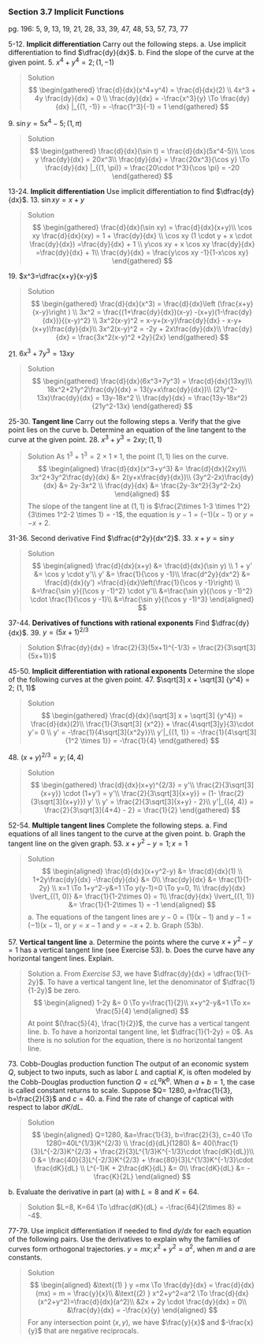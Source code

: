 ### Section 3.7 Implicit Functions
pg. 196: 5, 9, 13, 19, 21, 28, 33, 39, 47, 48, 53, 57, 73, 77

5-12\. **Implicit differentiation** Carry out the following steps.
a. Use implicit differentiation to find $\dfrac{dy}{dx}$.
b. Find the slope of the curve at the given point.
5\. $x^4+y^4=2; (1, -1)$
>Solution
$$
\begin{gathered}
\frac{d}{dx}(x^4+y^4) = \frac{d}{dx}(2) \\
4x^3 + 4y \frac{dy}{dx} = 0 \\
\frac{dy}{dx} = -\frac{x^3}{y} \To \frac{dy}{dx} |_{(1, -1)} = -\frac{1^3}{-1} = 1
\end{gathered}
$$

9\. $\sin y = 5x^4-5; (1, \pi)$
>Solution
$$
\begin{gathered}
\frac{d}{dx}(\sin t) = \frac{d}{dx}(5x^4-5)\\
\cos y \frac{dy}{dx} = 20x^3\\
\frac{dy}{dx} = \frac{20x^3}{\cos y} \To \frac{dy}{dx} |_{(1, \pi)} = \frac{20\cdot 1^3}{\cos \pi} = -20
\end{gathered}
$$

13-24\. **Implicit differentiation** Use implicit differentiation to find $\dfrac{dy}{dx}$.
13\. $\sin xy = x+y$
>Solution
$$
\begin{gathered}
\frac{d}{dx}(\sin xy) = \frac{d}{dx}(x+y)\\
\cos xy \frac{d}{dx}(xy) = 1 + \frac{dy}{dx} \\
\cos xy (1 \cdot y + x \cdot \frac{dy}{dx}) =\frac{dy}{dx} + 1 \\
y\cos xy  + x \cos xy \frac{dy}{dx} =\frac{dy}{dx} + 1\\
\frac{dy}{dx} = \frac{y\cos xy -1}{1-x\cos xy}
\end{gathered}
$$

19\. $x^3=\dfrac{x+y}{x-y}$
>Solution
$$
\begin{gathered}
\frac{d}{dx}(x^3) = \frac{d}{dx}\left (\frac{x+y}{x-y}\right ) \\
3x^2 = \frac{(1+\frac{dy}{dx})(x-y) -(x+y)(1-\frac{dy}{dx})}{(x-y)^2} \\
3x^2(x-y)^2 = x-y+(x-y)\frac{dy}{dx} - x-y+(x+y)\frac{dy}{dx}\\
3x^2(x-y)^2 = -2y + 2x\frac{dy}{dx}\\
\frac{dy}{dx} = \frac{3x^2(x-y)^2 +2y}{2x}
\end{gathered}
$$

21\. $6x^3+7y^3=13xy$
>Solution
$$
\begin{gathered}
\frac{d}{dx}(6x^3+7y^3) = \frac{d}{dx}(13xy)\\
18x^2+21y^2\frac{dy}{dx} = 13(y+x\frac{dy}{dx})\\
(21y^2-13x)\frac{dy}{dx} = 13y-18x^2 \\
\frac{dy}{dx} = \frac{13y-18x^2}{21y^2-13x}
\end{gathered}
$$

25-30\. **Tangent line** Carry out the following steps
a. Verify that the give point lies on the curve
b. Determine an equation of the line tangent to the curve at the given point.
28\. $x^3+y^3 = 2xy; (1, 1)$
>Solution
As $1^3+1^3 = 2\times 1 \times 1$, the point $(1, 1)$ lies on the curve.
$$
\begin{aligned}
\frac{d}{dx}(x^3+y^3) &= \frac{d}{dx}(2xy)\\
3x^2+3y^2\frac{dy}{dx} &= 2(y+x\frac{dy}{dx})\\
(3y^2-2x)\frac{dy}{dx} &= 2y-3x^2 \\
\frac{dy}{dx} &= \frac{2y-3x^2}{3y^2-2x}
\end{aligned}
$$
The slope of the tangent line at $(1, 1)$ is $\frac{2\times 1-3 \times 1^2}{3\times 1^2-2 \times 1} = -1$, the equation is $y-1=(-1)(x-1)$ or $y= -x+2$.

31-36\. Second derivative Find $\dfrac{d^2y}{dx^2}$.
33\. $x+y=\sin y$
>Solution
$$
\begin{aligned}
\frac{d}{dx}(x+y) &= \frac{d}{dx}(\sin y) \\
1 + y' &= \cos y \cdot y'\\
y' &= \frac{1}{\cos y -1}\\
\frac{d^2y}{dx^2} &= \frac{d}{dx}(y') =\frac{d}{dx}\left(\frac{1}{\cos y -1}\right) \\
&=\frac{\sin y}{(\cos y -1)^2} \cdot y'\\
&=\frac{\sin y}{(\cos y -1)^2} \cdot \frac{1}{\cos y -1}\\
&=\frac{\sin y}{(\cos y -1)^3}
\end{aligned}
$$

37-44\. **Derivatives of functions with rational exponents** Find $\dfrac{dy}{dx}$.
39\. $y= (5x+1)^{2/3}$
>Solution
$\frac{dy}{dx} = \frac{2}{3}(5x+1)^{-1/3} = \frac{2}{3\sqrt[3] {5x+1}}$

45-50\. **Implicit differentiation with rational exponents** Determine the slope of the following curves at the given point.
47\. $\sqrt[3] x + \sqrt[3] {y^4} = 2; (1, 1)$
>Solution
$$
\begin{gathered}
\frac{d}{dx}(\sqrt[3] x + \sqrt[3] {y^4}) = \frac{d}{dx}(2)\\
\frac{1}{3\sqrt[3] {x^2}} + \frac{4\sqrt[3]y}{3}\cdot y'= 0 \\
y' = -\frac{1}{4\sqrt[3]{x^2y}}\\
y'|_{(1, 1)} = -\frac{1}{4\sqrt[3]{1^2 \times 1}} = -\frac{1}{4}
\end{gathered}
$$

48\. $(x+y)^{2/3} = y; (4, 4)$
>Solution
$$
\begin{gathered}
\frac{d}{dx}(x+y)^{2/3} = y'\\
\frac{2}{3\sqrt[3]{x+y}} \cdot (1+y') = y'\\
\frac{2}{3\sqrt[3]{x+y}} = (1- \frac{2}{3\sqrt[3]{x+y}}) y' \\
y' = \frac{2}{3\sqrt[3]{x+y} - 2}\\
y'|_{(4, 4)} = \frac{2}{3\sqrt[3]{4+4} - 2} = \frac{1}{2}
\end{gathered}
$$

52-54\. **Multiple tangent lines** Complete the following steps.
a. Find equations of all lines tangent to the curve at the given point.
b. Graph the tangent line on the given graph.
53\. $x+y^2-y=1; x=1$
>Solution
$$
\begin{aligned}
\frac{d}{dx}(x+y^2-y) &= \frac{d}{dx}(1) \\
1+2y\frac{dy}{dx} -\frac{dy}{dx} &= 0\\
\frac{dy}{dx} &= \frac{1}{1-2y} \\
x=1 \To 1+y^2-y&=1 \To y(y-1)=0 \To y=0, 1\\
\frac{dy}{dx} \lvert_{(1, 0)} &= \frac{1}{1-2\times 0} = 1\\
\frac{dy}{dx} \lvert_{(1, 1)} &= \frac{1}{1-2\times 1} = -1
\end{aligned}
$$
a. The equations of the tangent lines are $y-0=(1)(x-1)$ and $y-1=(-1)(x-1)$, or $y=x-1$ and $y=-x+2$.
b. Graph (53b).

57\. **Vertical tangent line**
a. Determine the points where the curve $x+y^2-y=1$ has a vertical tangent line (see Exercise 53).
b. Does the curve have any horizontal tangent lines. Explain.
>Solution
a. From *Exercise 53*, we have $\dfrac{dy}{dx} = \dfrac{1}{1-2y}$. To have a vertical tangent line, let the denominator of $\dfrac{1}{1-2y}$ be zero.
$$
\begin{aligned}
1-2y &= 0 \To y=\frac{1}{2}\\
x+y^2-y&=1 \To x= \frac{5}{4}
\end{aligned}
$$
At point $(\frac{5}{4}, \frac{1}{2})$, the curve has a vertical tangent line.
b. To have a horizontal tangent line, let $\dfrac{1}{1-2y} = 0$. As there is no solution for the equation, there is no horizontal tangent line.

73\. Cobb-Douglas production function The output of an economic system $Q$, subject to two inputs, such as labor $L$ and captial $K$, is often modeled by the Cobb-Douglas production function $Q=cL^aK^b$. When $a+b=1$, the case is called constant returns to scale. Suppose $Q= 1280, a=\frac{1}{3}, b=\frac{2}{3}$ and $c=40$.
a. Find the rate of change of captical with respect to labor $dK/dL$.
>Solution
$$
\begin{aligned}
Q=1280, &a=\frac{1}{3}, b=\frac{2}{3}, c=40 \To 1280=40L^{1/3}K^{2/3} \\
\frac{d}{dL}(1280) &= 40(\frac{1}{3}L^{-2/3}K^{2/3} + \frac{2}{3}L^{1/3}K^{-1/3}\cdot \frac{dK}{dL})\\
0 &= \frac{40}{3}L^{-2/3}K^{2/3} + \frac{80}{3}L^{1/3}K^{-1/3}\cdot \frac{dK}{dL} \\
L^{-1}K + 2\frac{dK}{dL} &= 0\\
\frac{dK}{dL} &= -\frac{K}{2L}
\end{aligned}
$$

b. Evaluate the derivative in part (a) with $L=8$ and $K=64$.
>Solution
$L=8, K=64 \To \dfrac{dK}{dL} = -\frac{64}{2\times 8} = -4$.

77-79\. Use implicit differentiation if needed to find $dy/dx$ for each equation of the following pairs. Use the derivatives to explain why the families of curves form orthogonal trajectories.
$y=mx; x^2+y^2=a^2$, when $m$ and $a$ are constants.
>Solution
$$
\begin{aligned}
&\text{(1) } y =mx \To \frac{dy}{dx} = \frac{d}{dx}(mx) = m = \frac{y}{x}\\
&\text{(2) } x^2+y^2=a^2 \To \frac{d}{dx}(x^2+y^2)=\frac{d}{dx}(a^2)\\
&2x + 2y \cdot \frac{dy}{dx} = 0\\
&\frac{dy}{dx} = -\frac{x}{y}
\end{aligned}
$$
For any intersection point $(x, y)$, we have $\frac{y}{x}$ and $-\frac{x}{y}$ that are negative reciprocals.
